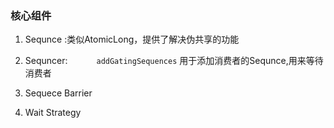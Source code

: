 ### 核心组件

1. Sequnce :类似AtomicLong，提供了解决伪共享的功能

2. Sequncer:
　　　`addGatingSequences` 用于添加消费者的Sequnce,用来等待消费者
3. Sequece Barrier 
4. Wait Strategy




